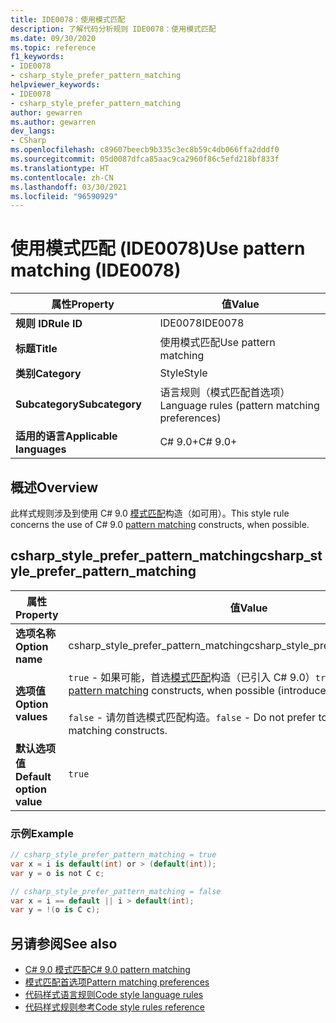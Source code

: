 ```yaml
---
title: IDE0078：使用模式匹配
description: 了解代码分析规则 IDE0078：使用模式匹配
ms.date: 09/30/2020
ms.topic: reference
f1_keywords:
- IDE0078
- csharp_style_prefer_pattern_matching
helpviewer_keywords:
- IDE0078
- csharp_style_prefer_pattern_matching
author: gewarren
ms.author: gewarren
dev_langs:
- CSharp
ms.openlocfilehash: c89607beecb9b335c3ec8b59c4db066ffa2dddf0
ms.sourcegitcommit: 05d0087dfca85aac9ca2960f86c5efd218bf833f
ms.translationtype: HT
ms.contentlocale: zh-CN
ms.lasthandoff: 03/30/2021
ms.locfileid: "96590929"
---
```

# <a name="use-pattern-matching-ide0078"></a><span data-ttu-id="30322-103">使用模式匹配 (IDE0078)</span><span class="sxs-lookup"><span data-stu-id="30322-103">Use pattern matching (IDE0078)</span></span>

|<span data-ttu-id="30322-104">属性</span><span class="sxs-lookup"><span data-stu-id="30322-104">Property</span></span>|<span data-ttu-id="30322-105">值</span><span class="sxs-lookup"><span data-stu-id="30322-105">Value</span></span>|
|-|-|
| <span data-ttu-id="30322-106">**规则 ID**</span><span class="sxs-lookup"><span data-stu-id="30322-106">**Rule ID**</span></span> | <span data-ttu-id="30322-107">IDE0078</span><span class="sxs-lookup"><span data-stu-id="30322-107">IDE0078</span></span> |
| <span data-ttu-id="30322-108">**标题**</span><span class="sxs-lookup"><span data-stu-id="30322-108">**Title**</span></span> | <span data-ttu-id="30322-109">使用模式匹配</span><span class="sxs-lookup"><span data-stu-id="30322-109">Use pattern matching</span></span> |
| <span data-ttu-id="30322-110">**类别**</span><span class="sxs-lookup"><span data-stu-id="30322-110">**Category**</span></span> | <span data-ttu-id="30322-111">Style</span><span class="sxs-lookup"><span data-stu-id="30322-111">Style</span></span> |
| <span data-ttu-id="30322-112">**Subcategory**</span><span class="sxs-lookup"><span data-stu-id="30322-112">**Subcategory**</span></span> | <span data-ttu-id="30322-113">语言规则（模式匹配首选项）</span><span class="sxs-lookup"><span data-stu-id="30322-113">Language rules (pattern matching preferences)</span></span> |
| <span data-ttu-id="30322-114">**适用的语言**</span><span class="sxs-lookup"><span data-stu-id="30322-114">**Applicable languages**</span></span> | <span data-ttu-id="30322-115">C# 9.0+</span><span class="sxs-lookup"><span data-stu-id="30322-115">C# 9.0+</span></span> |

## <a name="overview"></a><span data-ttu-id="30322-116">概述</span><span class="sxs-lookup"><span data-stu-id="30322-116">Overview</span></span>

<span data-ttu-id="30322-117">此样式规则涉及到使用 C# 9.0 [模式匹配](../../../csharp/whats-new/csharp-9.md#pattern-matching-enhancements)构造（如可用）。</span><span class="sxs-lookup"><span data-stu-id="30322-117">This style rule concerns the use of C# 9.0 [pattern matching](../../../csharp/whats-new/csharp-9.md#pattern-matching-enhancements) constructs, when possible.</span></span>

## <a name="csharp_style_prefer_pattern_matching"></a><span data-ttu-id="30322-118">csharp_style_prefer_pattern_matching</span><span class="sxs-lookup"><span data-stu-id="30322-118">csharp_style_prefer_pattern_matching</span></span>

|<span data-ttu-id="30322-119">属性</span><span class="sxs-lookup"><span data-stu-id="30322-119">Property</span></span>|<span data-ttu-id="30322-120">值</span><span class="sxs-lookup"><span data-stu-id="30322-120">Value</span></span>|
|-|-|
| <span data-ttu-id="30322-121">**选项名称**</span><span class="sxs-lookup"><span data-stu-id="30322-121">**Option name**</span></span> | <span data-ttu-id="30322-122">csharp_style_prefer_pattern_matching</span><span class="sxs-lookup"><span data-stu-id="30322-122">csharp_style_prefer_pattern_matching</span></span> |
| <span data-ttu-id="30322-123">**选项值**</span><span class="sxs-lookup"><span data-stu-id="30322-123">**Option values**</span></span> | <span data-ttu-id="30322-124">`true` - 如果可能，首选[模式匹配](../../../csharp/whats-new/csharp-9.md#pattern-matching-enhancements)构造（已引入 C# 9.0）</span><span class="sxs-lookup"><span data-stu-id="30322-124">`true` - Prefer to use [pattern matching](../../../csharp/whats-new/csharp-9.md#pattern-matching-enhancements) constructs, when possible (introduced with C# 9.0)</span></span><br /><br /><span data-ttu-id="30322-125">`false` - 请勿首选模式匹配构造。</span><span class="sxs-lookup"><span data-stu-id="30322-125">`false` - Do not prefer to use pattern matching constructs.</span></span> |
| <span data-ttu-id="30322-126">**默认选项值**</span><span class="sxs-lookup"><span data-stu-id="30322-126">**Default option value**</span></span> | `true` |

### <a name="example"></a><span data-ttu-id="30322-127">示例</span><span class="sxs-lookup"><span data-stu-id="30322-127">Example</span></span>

```csharp
// csharp_style_prefer_pattern_matching = true
var x = i is default(int) or > (default(int));
var y = o is not C c;

// csharp_style_prefer_pattern_matching = false
var x = i == default || i > default(int);
var y = !(o is C c);
```

## <a name="see-also"></a><span data-ttu-id="30322-128">另请参阅</span><span class="sxs-lookup"><span data-stu-id="30322-128">See also</span></span>

- [<span data-ttu-id="30322-129">C# 9.0 模式匹配</span><span class="sxs-lookup"><span data-stu-id="30322-129">C# 9.0 pattern matching</span></span>](../../../csharp/whats-new/csharp-9.md#pattern-matching-enhancements)
- [<span data-ttu-id="30322-130">模式匹配首选项</span><span class="sxs-lookup"><span data-stu-id="30322-130">Pattern matching preferences</span></span>](pattern-matching-preferences.md)
- [<span data-ttu-id="30322-131">代码样式语言规则</span><span class="sxs-lookup"><span data-stu-id="30322-131">Code style language rules</span></span>](language-rules.md)
- [<span data-ttu-id="30322-132">代码样式规则参考</span><span class="sxs-lookup"><span data-stu-id="30322-132">Code style rules reference</span></span>](index.md)
